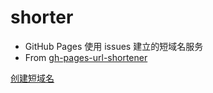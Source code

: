 # shorter

- GitHub Pages 使用 issues 建立的短域名服务
- From [gh-pages-url-shortener](https://github.com/nelsontky/gh-pages-url-shortener)

[创建短域名](https://github.com/AshinWang/shorter/issues)




